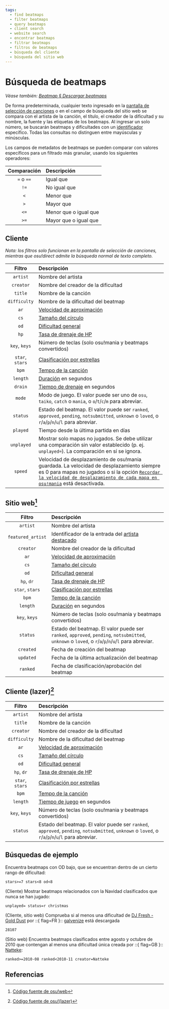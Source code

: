 ```yaml
---
tags:
  - find beatmaps
  - filter beatmaps
  - query beatmaps
  - client search
  - website search
  - encontrar beatmaps
  - filtrar beatmaps
  - filtros de beatmaps
  - búsqueda del cliente
  - búsqueda del sitio web
---
```


# Búsqueda de beatmaps

*Véase también: [Beatmap § Descargar beatmaps](/wiki/Beatmap#descargar-beatmaps)*

De forma predeterminada, cualquier texto ingresado en la [pantalla de selección de canciones](/wiki/Client/Interface#selector-de-canciones) o en el campo de búsqueda del sitio web se compara con el artista de la canción, el título, el creador de la dificultad y su nombre, la fuente y las etiquetas de los beatmaps. Al ingresar un solo número, se buscarán beatmaps y dificultades con un [identificador](/wiki/Beatmap#identificación) específico. Todas las consultas no distinguen entre mayúsculas y minúsculas.

Los campos de metadatos de beatmaps se pueden comparar con valores específicos para un filtrado más granular, usando los siguientes operadores:

| Comparación | Descripción |
| :-: | :-- |
| `=` o `==` | Igual que |
| `!=` | No igual que |
| `<` | Menor que |
| `>` | Mayor que |
| `<=` | Menor que o igual que |
| `>=` | Mayor que o igual que |

## Cliente

*Nota: los filtros solo funcionan en la pantalla de selección de canciones, mientras que osu!direct admite la búsqueda normal de texto completo.*

| Filtro | Descripción |
| :-: | :-- |
| `artist` | Nombre del artista |
| `creator` | Nombre del creador de la dificultad |
| `title` | Nombre de la canción |
| `difficulty` | Nombre de la dificultad del beatmap |
| `ar` | [Velocidad de aproximación](/wiki/Beatmap/Approach_rate) |
| `cs` | [Tamaño del círculo](/wiki/Beatmap/Circle_size) |
| `od` | [Dificultad general](/wiki/Beatmap/Overall_difficulty) |
| `hp` | [Tasa de drenaje de HP](/wiki/Beatmap/HP_drain_rate) |
| `key`, `keys` | Número de teclas (solo osu!mania y beatmaps convertidos) |
| `star`, `stars` | [Clasificación por estrellas](/wiki/Beatmap/Star_rating) |
| `bpm` | [Tempo de la canción](/wiki/Music_theory/Tempo) |
| `length` | [Duración](/wiki/Beatmap/Play_time) en segundos |
| `drain` | [Tiempo de drenaje](/wiki/Beatmap/Drain_time) en segundos |
| `mode` | Modo de juego. El valor puede ser uno de `osu`, `taiko`, `catch` o `mania`, o `o`/`t`/`c`/`m` para abreviar. |
| `status` | Estado del beatmap. El valor puede ser `ranked`, `approved`, `pending`, `notsubmitted`, `unknown` o `loved`, o `r`/`a`/`p`/`n`/`u`/`l` para abreviar. |
| `played` | Tiempo desde la última partida en días |
| `unplayed` | Mostrar solo mapas no jugados. Se debe utilizar una comparación sin valor establecido (p. ej. `unplayed=`). La comparación en sí se ignora. |
| `speed` | Velocidad de desplazamiento de osu!mania guardada. La velocidad de desplazamiento siempre es 0 para mapas no jugados o si la opción [`Recordar la velocidad de desplazamiento de cada mapa en osu!mania`](/wiki/Client/Options#juego) está desactivada. |

## Sitio web[^website-filters]

| Filtro | Descripción |
| :-: | :-- |
| `artist` | Nombre del artista |
| `featured_artist` | Identificador de la entrada del [artista destacado](/wiki/People/Featured_Artists) |
| `creator` | Nombre del creador de la dificultad |
| `ar` | [Velocidad de aproximación](/wiki/Beatmap/Approach_rate) |
| `cs` | [Tamaño del círculo](/wiki/Beatmap/Circle_size) |
| `od` | [Dificultad general](/wiki/Beatmap/Overall_difficulty) |
| `hp`, `dr` | [Tasa de drenaje de HP](/wiki/Beatmap/HP_drain_rate) |
| `star`, `stars` | [Clasificación por estrellas](/wiki/Beatmap/Star_rating) |
| `bpm` | [Tempo de la canción](/wiki/Music_theory/Tempo) |
| `length` | [Duración](/wiki/Beatmap/Play_time) en segundos |
| `key`, `keys` | Número de teclas (solo osu!mania y beatmaps convertidos) |
| `status` | Estado del beatmap. El valor puede ser `ranked`, `approved`, `pending`, `notsubmitted`, `unknown` o `loved`, o `r`/`a`/`p`/`n`/`u`/`l` para abreviar. |
| `created` | Fecha de creación del beatmap |
| `updated` | Fecha de la última actualización del beatmap |
| `ranked` | Fecha de clasificación/aprobación del beatmap |

## Cliente (lazer)[^lazer-filters]

| Filtro | Descripción |
| :-: | :-- |
| `artist` | Nombre del artista |
| `title` | Nombre de la canción |
| `creator` | Nombre del creador de la dificultad |
| `difficulty` | Nombre de la dificultad del beatmap |
| `ar` | [Velocidad de aproximación](/wiki/Beatmap/Approach_rate) |
| `cs` | [Tamaño del círculo](/wiki/Beatmap/Circle_size) |
| `od` | [Dificultad general](/wiki/Beatmap/Overall_difficulty) |
| `hp`, `dr` | [Tasa de drenaje de HP](/wiki/Beatmap/HP_drain_rate) |
| `star`, `stars` | [Clasificación por estrellas](/wiki/Beatmap/Star_rating) |
| `bpm` | [Tempo de la canción](/wiki/Music_theory/Tempo) |
| `length` | [Tiempo de juego](/wiki/Beatmap/Play_time) en segundos |
| `key`, `keys` | Número de teclas (solo osu!mania y beatmaps convertidos) |
| `status` | Estado del beatmap. El valor puede ser `ranked`, `approved`, `pending`, `notsubmitted`, `unknown` o `loved`, o `r`/`a`/`p`/`n`/`u`/`l` para abreviar. |

## Búsquedas de ejemplo

Encuentra beatmaps con OD bajo, que se encuentran dentro de un cierto rango de dificultad:

```
stars>=7 stars<8 od<8
```

(Cliente) Mostrar beatmaps relacionados con la Navidad clasificados que nunca se han jugado:

```
unplayed= status=r christmas
```

(Cliente, sitio web) Comprueba si al menos una dificultad de [DJ Fresh - Gold Dust](https://osu.ppy.sh/beatmapsets/28107) por ::{ flag=FR }:: [galvenize](https://osu.ppy.sh/users/381444) está descargada

```
28107
```

(Sitio web) Encuentra beatmaps clasificados entre agosto y octubre de 2010 que contengan al menos una dificultad única creada por ::{ flag=GB }:: [Natteke](https://osu.ppy.sh/users/157177):

```
ranked>=2010-08 ranked<2010-11 creator=Natteke
```

## Referencias

[^website-filters]: [Código fuente de osu!web](https://github.com/ppy/osu-web/blob/a61a75f016eb1cac61e3c4da5e472a31e9ed57b0/app/Libraries/Search/BeatmapsetQueryParser.php)
[^lazer-filters]: [Código fuente de osu!(lazer)](https://github.com/ppy/osu/blob/270c03235d280ccca3aecea776fb9517635ed695/osu.Game/Screens/Select/FilterQueryParser.cs)
